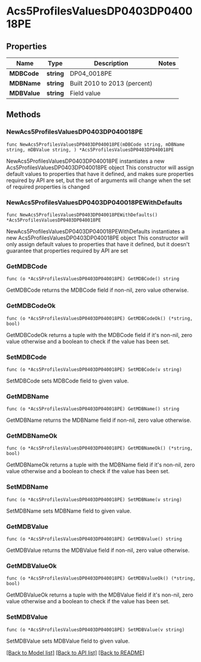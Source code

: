 # Acs5ProfilesValuesDP0403DP040018PE

## Properties

Name | Type | Description | Notes
------------ | ------------- | ------------- | -------------
**MDBCode** | **string** | DP04_0018PE | 
**MDBName** | **string** | Built 2010 to 2013 (percent) | 
**MDBValue** | **string** | Field value | 

## Methods

### NewAcs5ProfilesValuesDP0403DP040018PE

`func NewAcs5ProfilesValuesDP0403DP040018PE(mDBCode string, mDBName string, mDBValue string, ) *Acs5ProfilesValuesDP0403DP040018PE`

NewAcs5ProfilesValuesDP0403DP040018PE instantiates a new Acs5ProfilesValuesDP0403DP040018PE object
This constructor will assign default values to properties that have it defined,
and makes sure properties required by API are set, but the set of arguments
will change when the set of required properties is changed

### NewAcs5ProfilesValuesDP0403DP040018PEWithDefaults

`func NewAcs5ProfilesValuesDP0403DP040018PEWithDefaults() *Acs5ProfilesValuesDP0403DP040018PE`

NewAcs5ProfilesValuesDP0403DP040018PEWithDefaults instantiates a new Acs5ProfilesValuesDP0403DP040018PE object
This constructor will only assign default values to properties that have it defined,
but it doesn't guarantee that properties required by API are set

### GetMDBCode

`func (o *Acs5ProfilesValuesDP0403DP040018PE) GetMDBCode() string`

GetMDBCode returns the MDBCode field if non-nil, zero value otherwise.

### GetMDBCodeOk

`func (o *Acs5ProfilesValuesDP0403DP040018PE) GetMDBCodeOk() (*string, bool)`

GetMDBCodeOk returns a tuple with the MDBCode field if it's non-nil, zero value otherwise
and a boolean to check if the value has been set.

### SetMDBCode

`func (o *Acs5ProfilesValuesDP0403DP040018PE) SetMDBCode(v string)`

SetMDBCode sets MDBCode field to given value.


### GetMDBName

`func (o *Acs5ProfilesValuesDP0403DP040018PE) GetMDBName() string`

GetMDBName returns the MDBName field if non-nil, zero value otherwise.

### GetMDBNameOk

`func (o *Acs5ProfilesValuesDP0403DP040018PE) GetMDBNameOk() (*string, bool)`

GetMDBNameOk returns a tuple with the MDBName field if it's non-nil, zero value otherwise
and a boolean to check if the value has been set.

### SetMDBName

`func (o *Acs5ProfilesValuesDP0403DP040018PE) SetMDBName(v string)`

SetMDBName sets MDBName field to given value.


### GetMDBValue

`func (o *Acs5ProfilesValuesDP0403DP040018PE) GetMDBValue() string`

GetMDBValue returns the MDBValue field if non-nil, zero value otherwise.

### GetMDBValueOk

`func (o *Acs5ProfilesValuesDP0403DP040018PE) GetMDBValueOk() (*string, bool)`

GetMDBValueOk returns a tuple with the MDBValue field if it's non-nil, zero value otherwise
and a boolean to check if the value has been set.

### SetMDBValue

`func (o *Acs5ProfilesValuesDP0403DP040018PE) SetMDBValue(v string)`

SetMDBValue sets MDBValue field to given value.



[[Back to Model list]](../README.md#documentation-for-models) [[Back to API list]](../README.md#documentation-for-api-endpoints) [[Back to README]](../README.md)


